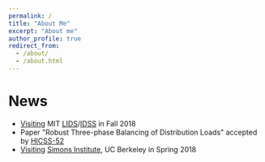 ```yaml
---
permalink: /
title: "About Me"
excerpt: "About me"
author_profile: true
redirect_from: 
  - /about/
  - /about.html
---
```


News 
======
- [Visiting](https://lids.mit.edu/people/students/xinbo-geng) MIT [LIDS](https://lids.mit.edu/)/[IDSS](https://idss.mit.edu/) in Fall 2018
- Paper "Robust Three-phase Balancing of Distribution Loads" accepted by [HICSS-52](http://hicss.hawaii.edu/)
- [Visiting](https://simons.berkeley.edu/people/xinbo-geng) [Simons Institute](https://simons.berkeley.edu/), UC Berkeley in Spring 2018